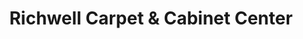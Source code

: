 ---
title: "Richwell Carpet & Cabinet Center"
url: /ottumwa/richwell-carpet-and-cabinet-center/
shop: interior decoration
---